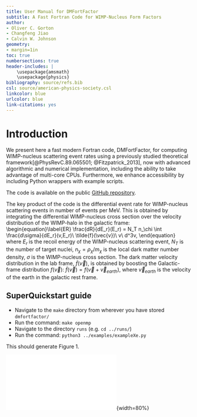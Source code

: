 ```yaml
---
title: User Manual for DMFortFactor
subtitle: A Fast Fortran Code for WIMP-Nucleus Form Factors
author:
- Oliver C. Gorton
- Changfeng Jiao
- Calvin W. Johnson
geometry:
- margin=1in
toc: true
numbersections: true
header-includes: |
    \usepackage{amsmath}
    \usepackage{physics}
bibliography: source/refs.bib
csl: source/american-physics-society.csl
linkcolor: blue
urlcolor: blue
link-citations: yes
---
```


# Introduction
We present here  a fast modern Fortran code, DMFortFactor, for computing
WIMP-nucleus scattering event rates using a previously studied theoretical
framework[@PhysRevC.89.065501; @Fitzpatrick_2013], now with advanced algorithmic
and numerical implementation, including the ability to take advantage of
multi-core CPUs.  Furthermore, we enhance accessibility by including Python
wrappers with example scripts.

The code is available on the public 
[GitHub repository](https://github.com/ogorton/dmfortfactor).

The key product of the code is the differential event rate for WIMP-nucleus
scattering events in number of events per MeV. This is obtained by integrating
the differential WIMP-nucleus cross section over the velocity distribution of
the WIMP-halo in the galactic frame: 
\begin{equation}\label{ER}
	\frac{dR}{dE_r}(E_r)
	 = N_T n_\chi \int \frac{d\sigma}{dE_r}(v,E_r)\ \tilde{f}(\vec{v})\ v\ d^3v,
\end{equation}
where $E_r$ is the recoil energy of the WIMP-nucleus scattering event, $N_T$ is
the number of target nuclei, $n_\chi = \rho_\chi/m_\chi$ is the local dark
matter number density, $\sigma$ is the WIMP-nucleus cross section.  The dark
matter velocity distribution in the lab frame, $\tilde{f}(\vec{v})$, is obtained
by boosting the Galactic-frame distribution $f(\vec{v})$: $\tilde{f}(\vec{v}) =
f(\vec{v} + \vec{v}_{earth})$, where $\vec{v}_{earth}$ is the velocity of the
earth in the galactic rest frame. 

## SuperQuickstart guide

- Navigate to the `make` directory from wherever you have stored `dmfortfactor/`
- Run the command: `make openmp`
- Navigate to the directory `runs` (e.g. `cd ../runs/`)
- Run the command: `python3 ../examples/exampleXe.py`

This should generate Figure 1.

![Example output graph.](source/exampleXe.pdf){width=80%}
